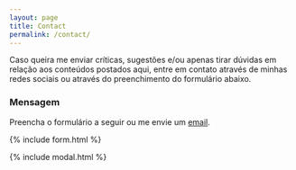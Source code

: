```yaml
---
layout: page
title: Contact
permalink: /contact/
---
```


Caso queira me enviar críticas, sugestões e/ou apenas tirar dúvidas em relação aos conteúdos postados aqui, entre em contato através de minhas redes sociais ou através do preenchimento do formulário abaixo. 

### Mensagem
Preencha o formulário a seguir ou me envie um [email](mailto:{{site.email}}).

{% include form.html %}

{% include modal.html %}
